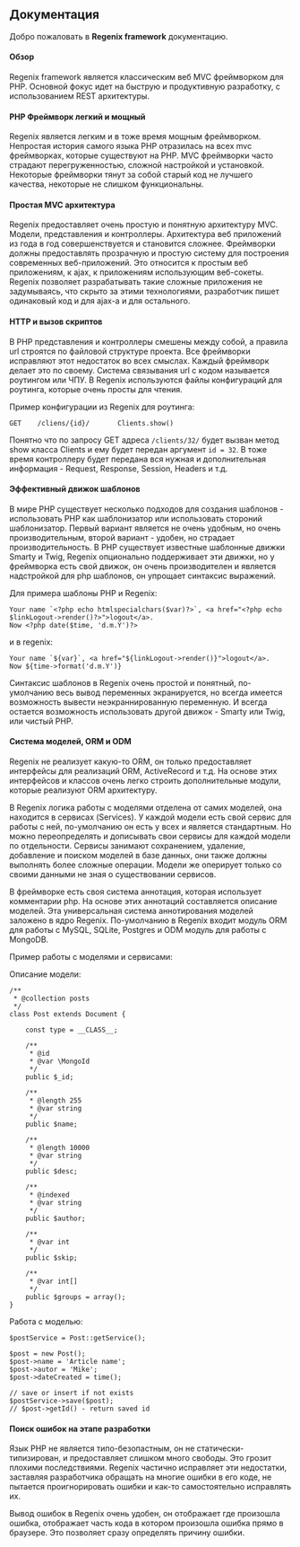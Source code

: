 ## Документация

Добро пожаловать в **Regenix framework** документацию.

#### Обзор

Regenix framework является классическим веб MVC фреймворком для PHP.
Основной фокус идет на быструю и продуктивную разработку, с использованием
REST архитектуры.

#### PHP Фреймворк легкий и мощный

Regenix является легким и в тоже время мощным фреймворком. Непростая история самого
языка PHP отразилась на всех mvc фреймворках, которые существуют на PHP. MVC
фреймворки часто страдают перегруженностью, сложной настройкой и установкой. Некоторые
фреймворки тянут за собой старый код не лучшего качества, некоторые не слишком
функциональны.

#### Простая MVC архитектура

Regenix предоставляет очень простую и понятную архитектуру MVC. Модели, представления и контроллеры.
Архитектура веб приложений из года в год совершенствуется и становится сложнее.
Фреймворки должны предоставлять прозрачную и простую систему для построения современных
веб-приложений. Это относится к простым веб приложениям, к ajax, к приложениям использующим
веб-сокеты. Regenix позволяет разрабатывать такие сложные приложения не задумываясь, что
скрыто за этими технологиями, разработчик пишет одинаковый код и для ajax-а и для остального.

#### HTTP и вызов скриптов

В PHP представления и контроллеры смешены между собой, а правила url строятся по
файловой структуре проекта. Все фреймворки исправляют этот недостаток во всех смыслах.
Каждый фреймворк делает это по своему. Система связывания url с кодом называется
роутингом или ЧПУ. В Regenix используются файлы конфигураций для роутинга, которые очень
просты для чтения.

Пример конфигурации из Regenix для роутинга:

    GET    /cliens/{id}/       Clients.show()

Понятно что по запросу GET адреса `/clients/32/` будет вызван метод show класса Clients и ему
будет передан аргумент `id = 32`. В тоже время контроллеру будет передана вся нужная
и дополнительная информация - Request, Response, Session, Headers и т.д.

#### Эффективный движок шаблонов

В мире PHP существует несколько подходов для создания шаблонов - использовать PHP как
шаблонизатор или использовать стороний шаблонизатор. Первый вариант является не очень
удобным, но очень производительным, второй вариант - удобен, но страдает производительность.
В PHP существует известные шаблонные движки Smarty и Twig, Regenix опционально поддерживает
эти движки, но у фреймворка есть свой движок, он очень производителен и является надстройкой
для php шаблонов, он упрощает синтаксис выражений.

Для примера шаблоны PHP и Regenix:

    Your name `<?php echo htmlspecialchars($var)?>`, <a href="<?php echo $linkLogout->render()?>">logout</a>.
    Now <?php date($time, 'd.m.Y')?>

и в regenix:

    Your name `${var}`, <a href="${linkLogout->render()}">logout</a>.
    Now ${time->format('d.m.Y')}

Синтаксис шаблонов в Regenix очень простой и понятный, по-умолчанию весь вывод переменных экранируется, но
всегда имеется возможность вывести неэкраннированную переменную. И всегда остается возможность использовать
другой движок - Smarty или Twig, или чистый PHP.

#### Система моделей, ORM и ODM

Regenix не реализует какую-то ORM, он только предоставляет интерфейсы для реализаций ORM, ActiveRecord и т.д.
На основе этих интерфейсов и классов очень легко строить дополнительные модули, которые
реализуют ORM архитектуру.

В Regenix логика работы с моделями отделена от самих моделей, она находится в сервисах (Services).
У каждой модели есть свой сервис для работы с ней, по-умолчанию он есть у всех и является стандартным.
Но можно переопределять и дописывать свои сервисы для каждой модели по отдельности.
Сервисы занимают сохранением, удаление, добавление и поиском моделей в базе данных, они также должны
выполнять более сложные операции. Модели же оперирует только со своими данными не зная о существовании
сервисов.

В фреймворке есть своя система аннотация, которая использует комментарии php. На основе этих аннотаций
составляется описание моделей. Эта универсальная система аннотирования моделей заложено в ядро Regenix.
По-умолчанию в Regenix входит модуль ORM для работы с MySQL, SQLite, Postgres и ODM модуль для работы
с MongoDB.

Пример работы с моделями и сервисами:

Описание модели:

    /**
     * @collection posts
     */
    class Post extends Document {

        const type = __CLASS__;

        /**
         * @id
         * @var \MongoId
         */
        public $_id;

        /**
         * @length 255
         * @var string
         */
        public $name;

        /**
         * @length 10000
         * @var string
         */
        public $desc;

        /**
         * @indexed
         * @var string
         */
        public $author;

        /**
         * @var int
         */
        public $skip;

        /**
         * @var int[]
         */
        public $groups = array();
    }

Работа с моделью:

    $postService = Post::getService();

    $post = new Post();
    $post->name = 'Article name';
    $post->autor = 'Mike';
    $post->dateCreated = time();

    // save or insert if not exists
    $postService->save($post);
    // $post->getId() - return saved id


#### Поиск ошибок на этапе разработки

Язык PHP не является типо-безопастным, он не статически-типизирован, и предоставляет
слишком много свободы. Это грозит плохими последствиями. Regenix
частично исправляет эти недостатки, заставляя разработчика обращать на многие
ошибки в его коде, не пытается проигнорировать ошибки и как-то самостоятельно
исправлять их.

Вывод ошибок в Regenix очень удобен, он отображает где произошла ошибка, отображает
часть кода в котором произошла ошибка прямо в браузере. Это позволяет сразу определять
причину ошибки.